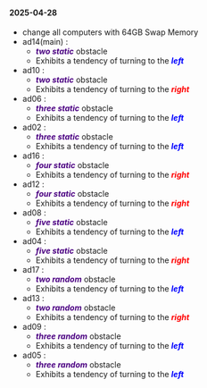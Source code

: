 #### 2025-04-28
- change all computers with 64GB Swap Memory
- ad14(main) :
    - <span style="color:indigo">***two static***</span> obstacle
    - Exhibits a tendency of turning to the <span style="color:blue">***left***</span>
- ad10 :
    - <span style="color:indigo">***two static***</span> obstacle
    - Exhibits a tendency of turning to the <span style="color:red">***right***</span>
- ad06 : 
    - <span style="color:indigo">***three static***</span> obstacle
    - Exhibits a tendency of turning to the <span style="color:blue">***left***</span>
- ad02 : 
    - <span style="color:indigo">***three static***</span> obstacle
    - Exhibits a tendency of turning to the <span style="color:blue">***left***</span>
- ad16 : 
    - <span style="color:indigo">***four static***</span> obstacle
    - Exhibits a tendency of turning to the <span style="color:red">***right***</span>
- ad12 : 
    - <span style="color:indigo">***four static***</span> obstacle
    - Exhibits a tendency of turning to the <span style="color:red">***right***</span>
- ad08 : 
    - <span style="color:indigo">***five static***</span> obstacle
    - Exhibits a tendency of turning to the <span style="color:blue">***left***</span>
- ad04 : 
    - <span style="color:indigo">***five static***</span> obstacle
    - Exhibits a tendency of turning to the <span style="color:red">***right***</span>
- ad17 : 
    - <span style="color:indigo">***two random***</span> obstacle
    - Exhibits a tendency of turning to the <span style="color:blue">***left***</span>
- ad13 : 
    - <span style="color:indigo">***two random***</span> obstacle
    - Exhibits a tendency of turning to the <span style="color:red">***right***</span>
- ad09 : 
    - <span style="color:indigo">***three random***</span> obstacle
    - Exhibits a tendency of turning to the <span style="color:blue">***left***</span>
- ad05 : 
    - <span style="color:indigo">***three random***</span> obstacle
    - Exhibits a tendency of turning to the <span style="color:blue">***left***</span>
